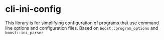 # cli-ini-config
This library is for simplifying configuration of programs that use command line options and configuration files. Based on `boost::program_options` and `boost::ini_parser`
